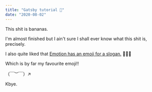 ```yaml
---
title: "Gatsby tutorial 🧵"
date: "2020-08-02"
---
```


This shit is bananas.

I'm almost finished but I ain't sure I shall ever know what this shit is, precisely.

I also quite liked that [Emotion has an emoji for a slogan.](https://emotion.sh/docs/introduction) 👩🏻‍🎤

Which is by far my favourite emoji!!

（￣︶￣）↗

Kbye.